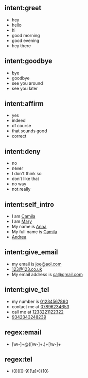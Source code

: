 ## intent:greet
- hey
- hello
- hi
- good morning
- good evening
- hey there

## intent:goodbye
- bye
- goodbye
- see you around
- see you later

## intent:affirm
- yes
- indeed
- of course
- that sounds good
- correct

## intent:deny
- no
- never
- I don't think so
- don't like that
- no way
- not really

## intent:self_intro
- I am [Camila](PERSON)
- I am [Mary](PERSON)
- My name is [Anna](PERSON)
- My full name is [Camila](person)
- [Andrea](person)

## intent:give_email
- my email is [joe@aol.com](email)
- [123@123.co.uk](email)
- My email address is [ca@gmail.com](email)

## intent:give_tel
- my number is [01234567890](tel)
- contact me at [07896234653](tel)
- call me at [1233221122322](tel)
- [9342343248239](tel)

## regex:email
- [\w-]+@([\w-]+\.)+[\w-]+

## regex:tel
- (0)([0-9][\s]*){10}